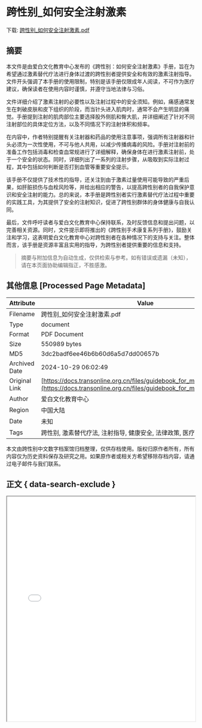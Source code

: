 # 跨性别_如何安全注射激素

<!-- tcd_download_link -->
下载: <a href="../跨性别_如何安全注射激素.pdf" download>跨性别_如何安全注射激素.pdf</a>
<!-- tcd_download_link_end -->

## 摘要

<!-- tcd_abstract -->
本文件是由爱白文化教育中心发布的《跨性别：如何安全注射激素》手册，旨在为希望通过激素替代疗法进行身体过渡的跨性别者提供安全和有效的激素注射指导。文件开头强调了本手册的使用限制，特别是该手册仅限成年人阅读，不可作为医疗建议，确保读者在使用内容时谨慎，并遵守当地法律与习俗。

文件详细介绍了激素注射的必要性以及注射过程中的安全须知。例如，痛感通常发生在刺破皮肤和皮下组织的阶段，而当针头进入肌肉时，通常不会产生明显的痛觉。手册提到注射的肌肉部位主要选择股外侧肌和臀大肌，并详细阐述了针对不同注射部位的具体定位方法，以及不同情况下的注射体积和频率。

在内容中，作者特别提醒有关注射器和药品的使用注意事项，强调所有注射器和针头必须为一次性使用，不可与他人共用，以减少传播病毒的风险。手册对注射前的准备工作包括消毒和检查血常规进行了详细解释，确保身体在进行激素注射前，处于一个安全的状态。同时，详细列出了一系列的注射步骤，从吸取到实际注射过程，其中包括如何判断是否打到血管等重要安全提示。

该手册不仅提供了技术性的指导，还关注到由于激素过量使用可能导致的严重后果，如肝脏损伤与血栓风险等，并给出相应的警告，以提高跨性别者的自我保护意识和安全注射的能力。总的来说，本手册是跨性别者实行激素替代疗法过程中重要的实践工具，为其提供了安全的注射知识，促进了跨性别群体的身体健康与自我认同。

最后，文件呼吁读者与爱白文化教育中心保持联系，及时反馈信息和提出问题，以完善相关资源。同时，文件提示即将推出的《跨性别手术康复系列手册》，鼓励关注和学习，这表明爱白文化教育中心对跨性别者在各种情况下的支持与关注。整体而言，该手册是资源丰富且实用的指导，为跨性别者提供重要的信息和支持。

<!-- tcd_abstract_end -->

> 摘要与附加信息为自动生成，仅供检索与参考。如有错误或遗漏（未知），请在本页面协助编辑指正，不胜感激。

## 其他信息 [Processed Page Metadata]

| Attribute       | Value                                  |
|-----------------|----------------------------------------|
| Filename        | 跨性别_如何安全注射激素.pdf                             |
| Type            | document                                 |
| Format          | PDF Document                               |
| Size            | 550989 bytes                           |
| MD5             | 3dc2badf6ee46b6b60d6a5d7dd00657b                                  |
| Archived Date   | 2024-10-29 06:02:49                             |
| Original Link   | [https://docs.transonline.org.cn/files/guidebook_for_musle_injections.pdf](https://docs.transonline.org.cn/files/guidebook_for_musle_injections.pdf)                         |
| Author          | 爱白文化教育中心                               |
| Region          | 中国大陆                               |
| Date            | 未知                                 |
| Tags            | 跨性别, 激素替代疗法, 注射指导, 健康安全, 法律政策, 医疗资源                                 |

本文由跨性别中文数字档案馆归档整理，仅供存档使用。版权归原作者所有，所有内容仅为历史资料保存及研究之用。如果原作者或相关方希望移除存档内容，请通过电子邮件与我们联系。

## 正文 { data-search-exclude }

<!-- tcd_main_text -->
<iframe src="../跨性别_如何安全注射激素.pdf" width="100%" height="600px">
    <p>无法显示PDF，请下载查看。</p>
</iframe>
<!-- tcd_main_text_end -->

